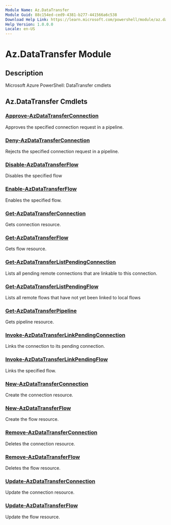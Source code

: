 ```yaml
---
Module Name: Az.DataTransfer
Module Guid: 88c154ed-ced9-4381-b277-441566a6c538
Download Help Link: https://learn.microsoft.com/powershell/module/az.datatransfer
Help Version: 1.0.0.0
Locale: en-US
---
```


# Az.DataTransfer Module
## Description
Microsoft Azure PowerShell: DataTransfer cmdlets

## Az.DataTransfer Cmdlets
### [Approve-AzDataTransferConnection](Approve-AzDataTransferConnection.md)
Approves the specified connection request in a pipeline.

### [Deny-AzDataTransferConnection](Deny-AzDataTransferConnection.md)
Rejects the specified connection request in a pipeline.

### [Disable-AzDataTransferFlow](Disable-AzDataTransferFlow.md)
Disables the specified flow

### [Enable-AzDataTransferFlow](Enable-AzDataTransferFlow.md)
Enables the specified flow.

### [Get-AzDataTransferConnection](Get-AzDataTransferConnection.md)
Gets connection resource.

### [Get-AzDataTransferFlow](Get-AzDataTransferFlow.md)
Gets flow resource.

### [Get-AzDataTransferListPendingConnection](Get-AzDataTransferListPendingConnection.md)
Lists all pending remote connections that are linkable to this connection.

### [Get-AzDataTransferListPendingFlow](Get-AzDataTransferListPendingFlow.md)
Lists all remote flows that have not yet been linked to local flows

### [Get-AzDataTransferPipeline](Get-AzDataTransferPipeline.md)
Gets pipeline resource.

### [Invoke-AzDataTransferLinkPendingConnection](Invoke-AzDataTransferLinkPendingConnection.md)
Links the connection to its pending connection.

### [Invoke-AzDataTransferLinkPendingFlow](Invoke-AzDataTransferLinkPendingFlow.md)
Links the specified flow.

### [New-AzDataTransferConnection](New-AzDataTransferConnection.md)
Create the connection resource.

### [New-AzDataTransferFlow](New-AzDataTransferFlow.md)
Create the flow resource.

### [Remove-AzDataTransferConnection](Remove-AzDataTransferConnection.md)
Deletes the connection resource.

### [Remove-AzDataTransferFlow](Remove-AzDataTransferFlow.md)
Deletes the flow resource.

### [Update-AzDataTransferConnection](Update-AzDataTransferConnection.md)
Update the connection resource.

### [Update-AzDataTransferFlow](Update-AzDataTransferFlow.md)
Update the flow resource.


